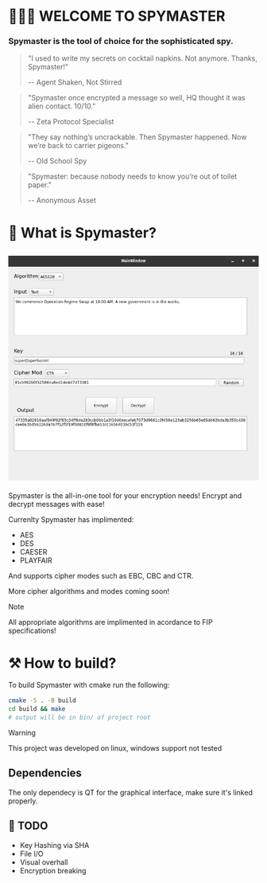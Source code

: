 # 🕵🏽‍♂️ WELCOME TO SPYMASTER

### Spymaster is the tool of choice for the sophisticated spy.

> "I used to write my secrets on cocktail napkins. Not anymore. Thanks, Spymaster!"
>
> -- Agent Shaken, Not Stirred

> "Spymaster once encrypted a message so well, HQ thought it was alien contact. 10/10."
>
> -- Zeta Protocol Specialist

> "They say nothing’s uncrackable. Then Spymaster happened. Now we’re back to carrier pigeons."
>
> -- Old School Spy

> "Spymaster: because nobody needs to know you’re out of toilet paper."
>
> -- Anonymous Asset

# 💭 What is Spymaster?

## ![screenshot](docs/screenshot.png)

Spymaster is the all-in-one tool for your encryption needs!
Encrypt and decrypt messages with ease!

Currenlty Spymaster has implimented:

- AES
- DES
- CAESER
- PLAYFAIR

And supports cipher modes such as EBC, CBC and CTR.

More cipher algorithms and modes coming soon!

> [!NOTE]
> All appropriate algorithms are implimented in acordance to FIP specifications!

# ⚒️ How to build?

To build Spymaster with cmake run the following:

```bash
cmake -S . -B build
cd build && make
# output will be in bin/ of project root
```

> [!WARNING]
> This project was developed on linux, windows support not tested

## Dependencies

The only dependecy is QT for the graphical interface, make sure it's linked properly.

## 🎯 TODO

- Key Hashing via SHA
- File I/O
- Visual overhall
- Encryption breaking
